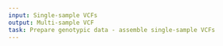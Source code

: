 ```yaml
---
input: Single-sample VCFs
output: Multi-sample VCF
task: Prepare genotypic data - assemble single-sample VCFs
---
```

